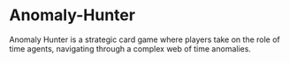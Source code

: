 # Anomaly-Hunter
Anomaly Hunter is a strategic card game where players take on the role of time agents, navigating through a complex web of time anomalies.
